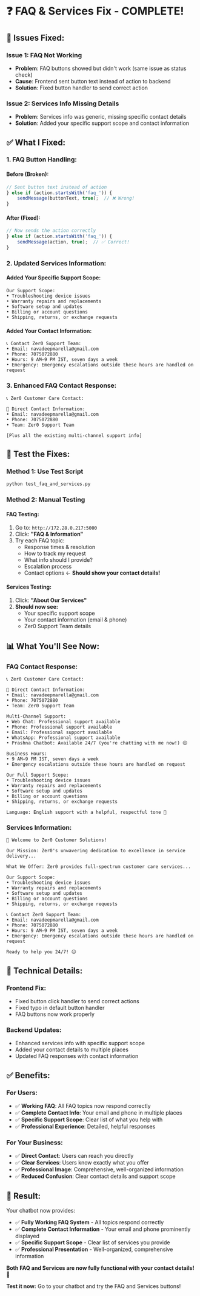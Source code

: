 # ❓ FAQ & Services Fix - COMPLETE!

## 🎯 **Issues Fixed:**

### **Issue 1: FAQ Not Working**
- **Problem**: FAQ buttons showed but didn't work (same issue as status check)
- **Cause**: Frontend sent button text instead of action to backend
- **Solution**: Fixed button handler to send correct action

### **Issue 2: Services Info Missing Details**
- **Problem**: Services info was generic, missing specific contact details
- **Solution**: Added your specific support scope and contact information

## ✅ **What I Fixed:**

### **1. FAQ Button Handling:**

#### **Before (Broken):**
```javascript
// Sent button text instead of action
} else if (action.startsWith('faq_')) {
    sendMessage(buttonText, true);  // ❌ Wrong!
}
```

#### **After (Fixed):**
```javascript
// Now sends the action correctly
} else if (action.startsWith('faq_')) {
    sendMessage(action, true);  // ✅ Correct!
}
```

### **2. Updated Services Information:**

#### **Added Your Specific Support Scope:**
```
Our Support Scope:
• Troubleshooting device issues
• Warranty repairs and replacements
• Software setup and updates
• Billing or account questions
• Shipping, returns, or exchange requests
```

#### **Added Your Contact Information:**
```
📞 Contact Zer0 Support Team:
• Email: navadeepmarella@gmail.com
• Phone: 7075072880
• Hours: 9 AM–9 PM IST, seven days a week
• Emergency: Emergency escalations outside these hours are handled on request
```

### **3. Enhanced FAQ Contact Response:**
```
📞 Zer0 Customer Care Contact:

📧 Direct Contact Information:
• Email: navadeepmarella@gmail.com
• Phone: 7075072880
• Team: Zer0 Support Team

[Plus all the existing multi-channel support info]
```

## 🧪 **Test the Fixes:**

### **Method 1: Use Test Script**
```bash
python test_faq_and_services.py
```

### **Method 2: Manual Testing**

#### **FAQ Testing:**
1. Go to: `http://172.28.0.217:5000`
2. Click: **"FAQ & Information"**
3. Try each FAQ topic:
   - Response times & resolution
   - How to track my request
   - What info should I provide?
   - Escalation process
   - Contact options ← **Should show your contact details!**

#### **Services Testing:**
1. Click: **"About Our Services"**
2. **Should now see:**
   - Your specific support scope
   - Your contact information (email & phone)
   - Zer0 Support Team details

## 📊 **What You'll See Now:**

### **FAQ Contact Response:**
```
📞 Zer0 Customer Care Contact:

📧 Direct Contact Information:
• Email: navadeepmarella@gmail.com
• Phone: 7075072880
• Team: Zer0 Support Team

Multi-Channel Support:
• Web Chat: Professional support available
• Phone: Professional support available
• Email: Professional support available
• WhatsApp: Professional support available
• Prashna Chatbot: Available 24/7 (you're chatting with me now!) 😊

Business Hours:
• 9 AM–9 PM IST, seven days a week
• Emergency escalations outside these hours are handled on request

Our Full Support Scope:
• Troubleshooting device issues
• Warranty repairs and replacements
• Software setup and updates
• Billing or account questions
• Shipping, returns, or exchange requests

Language: English support with a helpful, respectful tone 🌟
```

### **Services Information:**
```
🌟 Welcome to Zer0 Customer Solutions!

Our Mission: Zer0's unwavering dedication to excellence in service delivery...

What We Offer: Zer0 provides full-spectrum customer care services...

Our Support Scope:
• Troubleshooting device issues
• Warranty repairs and replacements
• Software setup and updates
• Billing or account questions
• Shipping, returns, or exchange requests

📞 Contact Zer0 Support Team:
• Email: navadeepmarella@gmail.com
• Phone: 7075072880
• Hours: 9 AM–9 PM IST, seven days a week
• Emergency: Emergency escalations outside these hours are handled on request

Ready to help you 24/7! 😊
```

## 🔧 **Technical Details:**

### **Frontend Fix:**
- Fixed button click handler to send correct actions
- Fixed typo in default button handler
- FAQ buttons now work properly

### **Backend Updates:**
- Enhanced services info with specific support scope
- Added your contact details to multiple places
- Updated FAQ responses with contact information

## ✅ **Benefits:**

### **For Users:**
- ✅ **Working FAQ**: All FAQ topics now respond correctly
- ✅ **Complete Contact Info**: Your email and phone in multiple places
- ✅ **Specific Support Scope**: Clear list of what you help with
- ✅ **Professional Experience**: Detailed, helpful responses

### **For Your Business:**
- ✅ **Direct Contact**: Users can reach you directly
- ✅ **Clear Services**: Users know exactly what you offer
- ✅ **Professional Image**: Comprehensive, well-organized information
- ✅ **Reduced Confusion**: Clear contact details and support scope

## 🎉 **Result:**

Your chatbot now provides:
- ✅ **Fully Working FAQ System** - All topics respond correctly
- ✅ **Complete Contact Information** - Your email and phone prominently displayed
- ✅ **Specific Support Scope** - Clear list of services you provide
- ✅ **Professional Presentation** - Well-organized, comprehensive information

**Both FAQ and Services are now fully functional with your contact details! 🚀**

**Test it now:** Go to your chatbot and try the FAQ and Services buttons!